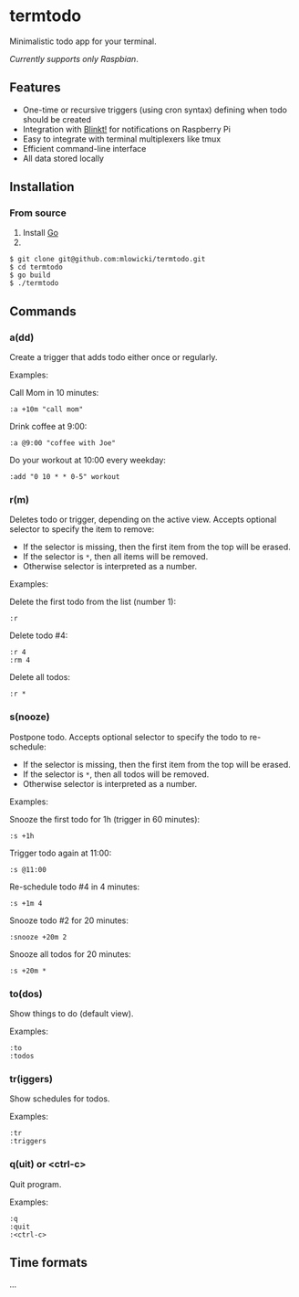 # termtodo

Minimalistic todo app for your terminal.

*Currently supports only Raspbian*.

## Features
* One-time or recursive triggers (using cron syntax) defining when todo should be created
* Integration with [Blinkt!](https://learn.pimoroni.com/tutorial/sandyj/getting-started-with-blinkt) for notifications on Raspberry Pi
* Easy to integrate with terminal multiplexers like tmux
* Efficient command-line interface 
* All data stored locally

## Installation

### From source
1. Install [Go](https://golang.org/doc/install)
2.
```
$ git clone git@github.com:mlowicki/termtodo.git
$ cd termtodo
$ go build
$ ./termtodo
```

## Commands

### a(dd)
Create a trigger that adds todo either once or regularly.

Examples:

Call Mom in 10 minutes:
```
:a +10m "call mom"
```

Drink coffee at 9:00:
```
:a @9:00 "coffee with Joe"
```

Do your workout at 10:00 every weekday:
```
:add "0 10 * * 0-5" workout
```
### r(m)
Deletes todo or trigger, depending on the active view. Accepts optional selector to specify the item to remove:
* If the selector is missing, then the first item from the top will be erased.
* If the selector is `*`, then all items will be removed.
* Otherwise selector is interpreted as a number.

Examples:

Delete the first todo from the list (number 1):
```
:r
```

Delete todo #4:
```
:r 4
:rm 4
```

Delete all todos:
```
:r *
```
### s(nooze)
Postpone todo. Accepts optional selector to specify the todo to re-schedule:
* If the selector is missing, then the first item from the top will be erased.
* If the selector is `*`, then all todos will be removed.
* Otherwise selector is interpreted as a number.


Examples:

Snooze the first todo for 1h (trigger in 60 minutes):
```
:s +1h
```

Trigger todo again at 11:00:
```
:s @11:00
```

Re-schedule todo #4 in 4 minutes:
```
:s +1m 4
```

Snooze todo #2 for 20 minutes:
```
:snooze +20m 2
```

Snooze all todos for 20 minutes:
```
:s +20m *
```
### to(dos)
Show things to do (default view).

Examples:
```
:to
:todos
```
### tr(iggers)
Show schedules for todos.

Examples:
```
:tr
:triggers
```
### q(uit) or \<ctrl-c\>
Quit program.

Examples:
```
:q
:quit
:<ctrl-c>
```

## Time formats
...
